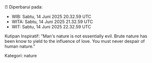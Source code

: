 ⏰ Diperbarui pada:
- WIB: Sabtu, 14 Juni 2025 20.32.59 UTC
- WITA: Sabtu, 14 Juni 2025 21.32.59 UTC
- WIT: Sabtu, 14 Juni 2025 22.32.59 UTC

Kutipan Inspiratif:
"Man's nature is not essentially evil. Brute nature has been know to yield to the influence of love. You must never despair of human nature."


Kategori: nature

